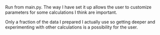 Run from main.py. The way I have set it up allows the user to customize parameters for some calculations I think are important.

Only a fraction of the data I prepared I actually use so getting deeper and experimenting with other calculations is a possibility for the user.